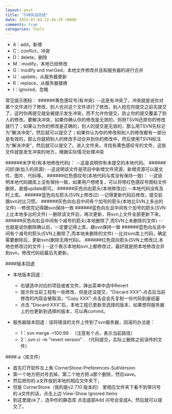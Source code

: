 ```yaml
---
layout: post
title: "SVN实战总结"
date: 2015-07-02 22:44:29 +0800
comments: true
categories: Tools
---
```




* A：add，新增 
* C：conflict，冲突 
* D：delete，删除 
* M：modify，本地已经修改 
* G：modify and merGed，本地文件修改并且和服务器的进行合并 
* U：update，从服务器更新 
* R：replace，从服务器替换 
* I：ignored，忽略   


常见提示图标：
######黄色感叹号(有冲突):
	--这是有冲突了，冲突就是说你对某个文件进行了修改，别人也对这个文件进行了修改，别人抢在你提交之前先提交了，这时你再提交就会被提示发生冲突，而不允许你提交，防止你的提交覆盖了别人的修改。要解决冲突，如果你确认你的修改是无效的，则用TSVN还原你的修改就行了；如果认为你的修改是正确的，别人的提交是无效的，那么用TSVN先标记为“解决冲突”，然后就可以提交了；如果你认为你的修改和别人的修改都有一部分是有效的，那么你就把别人的修改手动合并到你的修改中，然后使用TSVN标注为“解决冲突”，然后就可以提交了。进入文件夹，寻找有黄色感叹号的文件，这些文件就是发生冲突的地方，根据实际情况处理冲突
	
	
<!--more-->




######米字号(有本地修改代码)：
	--这是说明你有未提交的本地代码。
######问好(新加入的资源):
	--这说明该文件是项目中新增文件资源，新增资源可以是文件、图片、代码等。
######红色感叹号(本地代码与库没有保持一致)：
	--这说明本地代码跟库上没有保持一致，如果用户想修复，可以将带红色感叹号图标文件删除，直接update即可。
######灰色向右箭头(本地修改过)
	--本地代码没有及时上库。
######蓝色向左箭头(SVN上修改过)
	--记得更新代码后修改，提交前跟svn对比习惯。
######灰色向右且中间有个加号的箭头(本地比SVN上多出的文件)
	--修改完记得跟svn保持一致
######蓝色向左且中间有个加号的箭头(SVN上比本地多出的文件)
	--删除该文件后，再次更新，将svn上文件全部更新下来。
######灰色向右且中间有个减号的箭头(本地删除了,而SVN上未删除的文件)
	--也就是说你删除确认后，一定要记得上库，跟svn保持一致
######蓝色向左且中间有个减号的箭头(SVN上删除了,而本地未删除的文件)
	--比对svn库上代码，确定需要删除后，更新svn(删除无用代码)。
######红色双向箭头(SVN上修改过,本地也修改过的文件 )
	--这个表示本地和svn上都修改过，最好就是把本地修改合并到svn，修改代码前最后先更新。


####版本回退

* 本地版本回退：
	
	- 右键选中对应的项目或者文件，弹出菜单中选中Revert
	- 提示你当前工程有一些修改，但是还没提交，"Discard XXX"-点击后当前修改的内容会被取消，“Copy XXX”-点击会会先复制一份代码到废纸篓
	- 点击 “Discard XXX”后，本地工程已更新至选择的版本，如果想将服务器上的也更新到选择的版本，可以再commit。




* 服务器版本回退：误将错误的文件上传到了svn服务器，回滚的办法是：

	- 1：svn merge -r100:99 .  （注意有个点，表示当前路径）
	- 2：svn ci -m "revert version" . （代码提交，实际上删除之前误传的文件）


####.a（库文件）

* 首先打开软件左上角 CornerStone-Preferences-SubVersion
* 第一个地方把对号去掉，第二个地方把.a那个删除，然后save。
* 然后把你的.a文件放到本地的相应文件夹下，
* 但是 CornerStone（我的是v2.7.10 版本的） 里相应文件夹下看不到带问号的.a文件的话，点击上边 View-Show Ignored  Items
* 到这里就ok了，选中你的静态库 点击底部Add 问号会变成A，然后就可以提交了。
